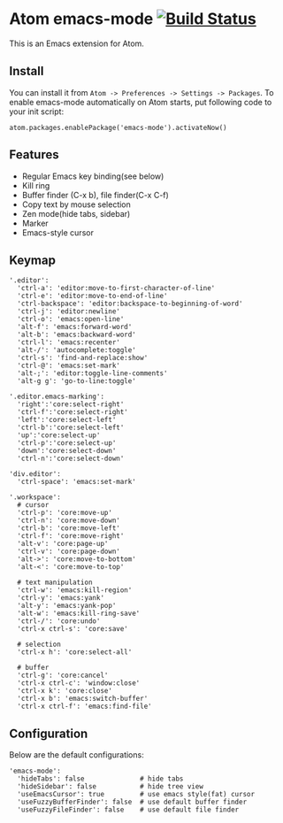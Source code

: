 Atom emacs-mode [![Build Status](https://travis-ci.org/fuqcool/atom-emacs-mode.svg?branch=master)](https://travis-ci.org/fuqcool/atom-emacs-mode)
======

This is an Emacs extension for Atom.

## Install

You can install it from `Atom -> Preferences -> Settings -> Packages`. To enable emacs-mode automatically on Atom starts, put following code to your init script:

```
atom.packages.enablePackage('emacs-mode').activateNow()
```

## Features

- Regular Emacs key binding(see below)
- Kill ring
- Buffer finder (C-x b), file finder(C-x C-f)
- Copy text by mouse selection
- Zen mode(hide tabs, sidebar)
- Marker
- Emacs-style cursor

## Keymap

```
'.editor':
  'ctrl-a': 'editor:move-to-first-character-of-line'
  'ctrl-e': 'editor:move-to-end-of-line'
  'ctrl-backspace': 'editor:backspace-to-beginning-of-word'
  'ctrl-j': 'editor:newline'
  'ctrl-o': 'emacs:open-line'
  'alt-f': 'emacs:forward-word'
  'alt-b': 'emacs:backward-word'
  'ctrl-l': 'emacs:recenter'
  'alt-/': 'autocomplete:toggle'
  'ctrl-s': 'find-and-replace:show'
  'ctrl-@': 'emacs:set-mark'
  'alt-;': 'editor:toggle-line-comments'
  'alt-g g': 'go-to-line:toggle'

'.editor.emacs-marking':
  'right':'core:select-right'
  'ctrl-f':'core:select-right'
  'left':'core:select-left'
  'ctrl-b':'core:select-left'
  'up':'core:select-up'
  'ctrl-p':'core:select-up'
  'down':'core:select-down'
  'ctrl-n':'core:select-down'

'div.editor':
  'ctrl-space': 'emacs:set-mark'

'.workspace':
  # cursor
  'ctrl-p': 'core:move-up'
  'ctrl-n': 'core:move-down'
  'ctrl-b': 'core:move-left'
  'ctrl-f': 'core:move-right'
  'alt-v': 'core:page-up'
  'ctrl-v': 'core:page-down'
  'alt->': 'core:move-to-bottom'
  'alt-<': 'core:move-to-top'

  # text manipulation
  'ctrl-w': 'emacs:kill-region'
  'ctrl-y': 'emacs:yank'
  'alt-y': 'emacs:yank-pop'
  'alt-w': 'emacs:kill-ring-save'
  'ctrl-/': 'core:undo'
  'ctrl-x ctrl-s': 'core:save'

  # selection
  'ctrl-x h': 'core:select-all'

  # buffer
  'ctrl-g': 'core:cancel'
  'ctrl-x ctrl-c': 'window:close'
  'ctrl-x k': 'core:close'
  'ctrl-x b': 'emacs:switch-buffer'
  'ctrl-x ctrl-f': 'emacs:find-file'
```

## Configuration
Below are the default configurations:

```
'emacs-mode':
  'hideTabs': false              # hide tabs
  'hideSidebar': false           # hide tree view
  'useEmacsCursor': true         # use emacs style(fat) cursor
  'useFuzzyBufferFinder': false  # use default buffer finder
  'useFuzzyFileFinder': false    # use default file finder
```
